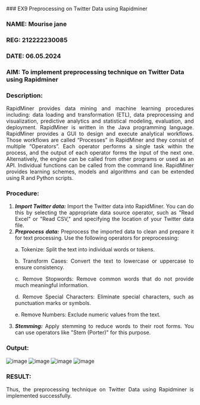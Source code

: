 \### EX9 Preprocessing on Twitter Data using Rapidminer
### NAME: Mourise jane
### REG: 212222230085
### DATE: 06.05.2024
### AIM: To implement preprocessing technique on Twitter Data using Rapidminer
### Description: 
<div align = "justify">
RapidMiner provides data mining and machine learning procedures including: data loading and transformation (ETL), data preprocessing and visualization, 
predictive analytics and statistical modeling, evaluation, and deployment. RapidMiner is written in the Java programming language. 
RapidMiner provides a GUI to design and execute analytical workflows. Those workflows are called “Processes” in RapidMiner and they consist of multiple “Operators”. 
Each operator performs a single task within the process, and the output of each operator forms the input of the next one. Alternatively, the engine can be called from 
other programs or used as an API. Individual functions can be called from the command line. 
RapidMiner provides learning schemes, models and algorithms and can be extended using R and Python scripts.

### Procedure:
1) ***Import Twitter data:*** Import the Twitter data into RapidMiner. You can do this by selecting the appropriate
data source operator, such as "Read Excel" or "Read CSV," and specifying the location of your Twitter data
file.
2) ***Preprocess data:*** Preprocess the imported data to clean and prepare it for text processing. Use the following
operators for preprocessing:
    <p>a. Tokenize: Split the text into individual words or tokens.
    <p>b. Transform Cases: Convert the text to lowercase or uppercase to ensure consistency.
    <p>c. Remove Stopwords: Remove common words that do not provide much meaningful information.
    <p>d. Remove Special Characters: Eliminate special characters, such as punctuation marks or symbols.
    <p>e. Remove Numbers: Exclude numeric values from the text.
3) ***Stemming:*** Apply stemming to reduce words to their root forms. You can use operators like "Stem (Porter)"
for this purpose.


### Output:
![image](https://github.com/amurthavaahininagarajan/WDM_EXP9/assets/118679102/1f6223dc-d7b6-41ea-a789-52f775625434)
![image](https://github.com/amurthavaahininagarajan/WDM_EXP9/assets/118679102/6337fda8-1838-49ea-8c19-b4ce1cde5f87)
![image](https://github.com/amurthavaahininagarajan/WDM_EXP9/assets/118679102/9ba8776d-fa10-4df1-98e4-d058979608df)
![image](https://github.com/amurthavaahininagarajan/WDM_EXP9/assets/118679102/037f6fe9-d229-4936-b84a-1caf5d27cb24)

### RESULT:
Thus, the preprocessing technique on Twitter Data using Rapidminer is implemented successfully.


